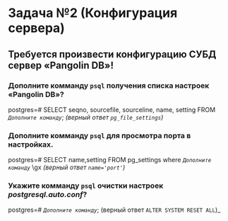 # Задача №2 (Конфигурация сервера)  
## Требуется произвести конфигурацию СУБД сервер «Pangolin DB»!  

### Дополните комманду `psql` получения списка настроек «Pangolin DB»?
postgres=# SELECT seqno, sourcefile, sourceline, name, setting FROM _`Дополните команду`_; _(верный ответ `pg_file_settings`)_

### Дополните комманду `psql` для просмотра порта в настройках.
postgres=# SELECT name,setting FROM pg_settings where _`Дополните команду`_ \gx _(верный ответ `name='port'`)_

### Укажите комманду `psql` очистки настроек _postgresql.auto.conf_?
postgres=# _`Дополните команду`_; (верный ответ `ALTER SYSTEM RESET ALL`)_
